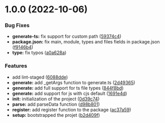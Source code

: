 # 1.0.0 (2022-10-06)


### Bug Fixes

* **generate-ts:** fix support for custom path ([59374c4](https://github.com/niloysikdar/neoenv/commit/59374c4cc16ce4795fdbff5f879f53779cf3e617))
* **package.json:** fix main, module, types and files fields in package.json ([f9146b4](https://github.com/niloysikdar/neoenv/commit/f9146b464090f68bbcddc2b380b14834754c99d6))
* **type:** fix typos ([a0a628a](https://github.com/niloysikdar/neoenv/commit/a0a628ade1ba431b0950ed5b9cf9e0040a7d9020))


### Features

* add lint-staged ([6088dde](https://github.com/niloysikdar/neoenv/commit/6088dde806f0732f81526e5a7f64b441df89d8b1))
* **generate:** add _getArgs function to generate.ts ([2d49365](https://github.com/niloysikdar/neoenv/commit/2d493655cdde713965c4fadd730b616468b8f69a))
* **generate:** add full support for ts file types ([844f8bd](https://github.com/niloysikdar/neoenv/commit/844f8bd6300121361f25f83408820793bced43ab))
* **generate:** add support for js with cjs default ([1691e4d](https://github.com/niloysikdar/neoenv/commit/1691e4d10da5f70bd7b84a162a2ec792df5769ca))
* **init:** initialization of the project ([0d39c74](https://github.com/niloysikdar/neoenv/commit/0d39c741d3df1e6061155d7ad0a48cad11793c8f))
* **parse:** add parseData function ([d98b801](https://github.com/niloysikdar/neoenv/commit/d98b8017f747465ddd8212874ddc79237f76c39f))
* **register:** add register function to the package ([ac37a59](https://github.com/niloysikdar/neoenv/commit/ac37a59ee0e45edcc4d597a831569de2ec5ee838))
* **setup:** bootstrapped the projet ([b2d409f](https://github.com/niloysikdar/neoenv/commit/b2d409f53ac558a3dad730c60a7016fe07912c72))
